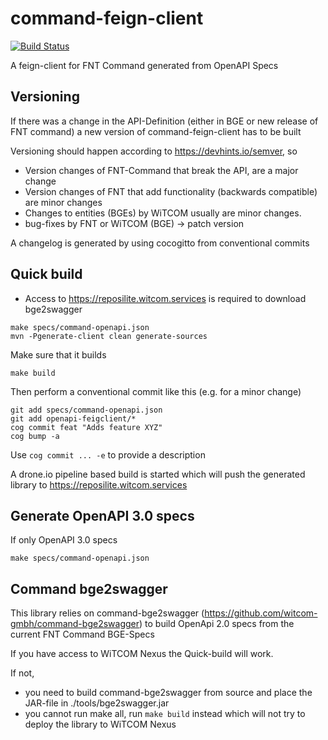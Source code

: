 # command-feign-client
[![Build Status](https://drone-gh-01.witcom.services/api/badges/witcom-gmbh/command-feign-client/status.svg?ref=refs/heads/main)](https://drone-gh-01.witcom.services/witcom-gmbh/command-feign-client)

A feign-client for FNT Command generated from OpenAPI Specs 
 
## Versioning 
If there was a change in the API-Definition (either in BGE or new release of FNT command) a new version of command-feign-client has to be built

Versioning should happen according to https://devhints.io/semver, so

* Version changes of FNT-Command that break the API, are a major change
* Version changes of FNT that add functionality (backwards compatible) are minor changes
* Changes to entities (BGEs) by WiTCOM usually are minor changes.
* bug-fixes by FNT or WiTCOM (BGE) -> patch version

A changelog is generated by using cocogitto from conventional commits

## Quick build

* Access to https://reposilite.witcom.services is required to download bge2swagger

```console
make specs/command-openapi.json
mvn -Pgenerate-client clean generate-sources
```

Make sure that it builds

```console
make build
```

Then perform a conventional commit like this (e.g. for a minor change)

```console
git add specs/command-openapi.json
git add openapi-feigclient/*
cog commit feat "Adds feature XYZ"
cog bump -a
```
Use ```cog commit ... -e``` to provide a description 

A drone.io pipeline based build is started which will push the generated library to https://reposilite.witcom.services

## Generate OpenAPI 3.0 specs
If only OpenAPI 3.0 specs

```console
make specs/command-openapi.json
```

## Command bge2swagger
This library relies on command-bge2swagger (https://github.com/witcom-gmbh/command-bge2swagger) to build OpenApi 2.0 specs from the current FNT Command BGE-Specs

If you have access to WiTCOM Nexus the Quick-build will work.

If not,

* you need to build command-bge2swagger from source and place the JAR-file in ./tools/bge2swagger.jar
* you cannot run make all, run `make build` instead which will not try to deploy the library to WiTCOM Nexus




